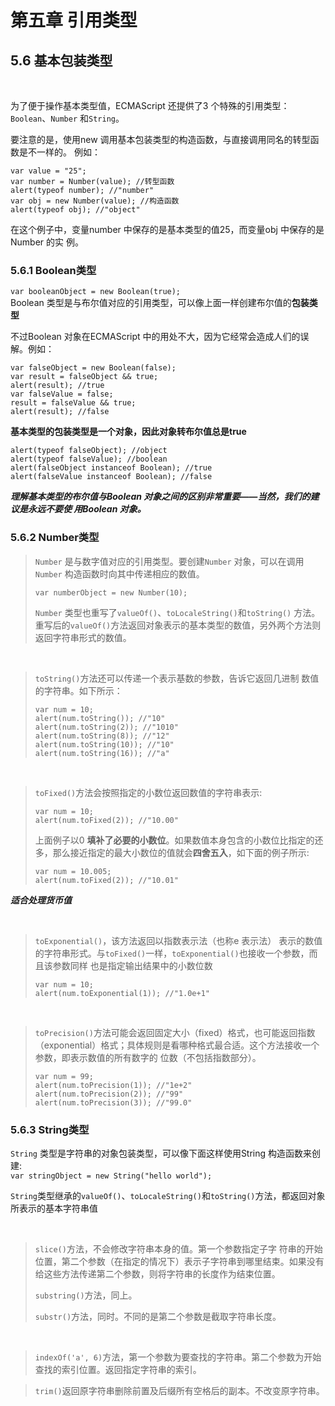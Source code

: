 # 第五章 引用类型
## 5.6 基本包装类型
&nbsp;

为了便于操作基本类型值，ECMAScript 还提供了3 个特殊的引用类型：`Boolean`、`Number` 和`String`。

要注意的是，使用new 调用基本包装类型的构造函数，与直接调用同名的转型函数是不一样的。
例如：
```
var value = "25";
var number = Number(value); //转型函数
alert(typeof number); //"number"
var obj = new Number(value); //构造函数
alert(typeof obj); //"object"
```
在这个例子中，变量number 中保存的是基本类型的值25，而变量obj 中保存的是Number 的实
例。

### 5.6.1 Boolean类型

`var booleanObject = new Boolean(true);`<br/>
Boolean 类型是与布尔值对应的引用类型，可以像上面一样创建布尔值的**包装类型**

不过Boolean 对象在ECMAScript 中的用处不大，因为它经常会造成人们的误解。例如：
```
var falseObject = new Boolean(false);
var result = falseObject && true;
alert(result); //true
var falseValue = false;
result = falseValue && true;
alert(result); //false
```

**基本类型的包装类型是一个对象，因此对象转布尔值总是true**

```
alert(typeof falseObject); //object
alert(typeof falseValue); //boolean
alert(falseObject instanceof Boolean); //true
alert(falseValue instanceof Boolean); //false
```

***理解基本类型的布尔值与Boolean 对象之间的区别非常重要——当然，我们的建议是永远不要使
用Boolean 对象。***

### 5.6.2 Number类型

>`Number` 是与数字值对应的引用类型。要创建`Number` 对象，可以在调用`Number` 构造函数时向其中传递相应的数值。<br/>
>
>`var numberObject = new Number(10);`<br/>
>
>`Number` 类型也重写了`valueOf()`、`toLocaleString()`和`toString()`
方法。重写后的`valueOf()`方法返回对象表示的基本类型的数值，另外两个方法则返回字符串形式的数值。

<br/>

>`toString()`方法还可以传递一个表示基数的参数，告诉它返回几进制
数值的字符串。如下所示：
>```
>var num = 10;
>alert(num.toString()); //"10"
>alert(num.toString(2)); //"1010"
>alert(num.toString(8)); //"12"
>alert(num.toString(10)); //"10"
>alert(num.toString(16)); //"a"
>```

<br/>

>`toFixed()`方法会按照指定的小数位返回数值的字符串表示:
>```
>var num = 10;
>alert(num.toFixed(2)); //"10.00"
>```
>上面例子以0 **填补了必要的小数位**。如果数值本身包含的小数位比指定的还多，那么接近指定的最大小数位的值就会**四舍五入**，如下面的例子所示:<br/>
>```
>var num = 10.005;
>alert(num.toFixed(2)); //"10.01"
>```
***适合处理货币值***

<br/>

>`toExponential()`，该方法返回以指数表示法（也称e 表示法）
表示的数值的字符串形式。与`toFixed()`一样，`toExponential()`也接收一个参数，而且该参数同样
也是指定输出结果中的小数位数
>```
>var num = 10;
>alert(num.toExponential(1)); //"1.0e+1"
>```

<br/>

>`toPrecision()`方法可能会返回固定大小（fixed）格式，也可能返回指数
（exponential）格式；具体规则是看哪种格式最合适。这个方法接收一个参数，即表示数值的所有数字的
位数（不包括指数部分）。
>```
>var num = 99;
>alert(num.toPrecision(1)); //"1e+2"
>alert(num.toPrecision(2)); //"99"
>alert(num.toPrecision(3)); //"99.0"
>```

### 5.6.3 String类型

`String` 类型是字符串的对象包装类型，可以像下面这样使用String 构造函数来创建:<br/>
`var stringObject = new String("hello world");`<br/>

`String`类型继承的`valueOf()`、`toLocaleString()`和`toString()`方法，都返回对象所表示的基本字符串值  

<br/>

>`slice()`方法，不会修改字符串本身的值。第一个参数指定子字
符串的开始位置，第二个参数（在指定的情况下）表示子字符串到哪里结束。如果没有给这些方法传递第二个参数，则将字符串的长度作为结束位置。
>
>`substring()`方法，同上。
>
>`substr()`方法，同时。不同的是第二个参数是截取字符串长度。

<br/>

>`indexOf('a', 6)`方法，第一个参数为要查找的字符串。第二个参数为开始查找的索引位置。返回指定字符串的索引。

>`trim()`返回原字符串删除前置及后缀所有空格后的副本。不改变原字符串。